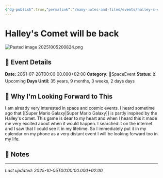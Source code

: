 ```yaml
---
{"dg-publish":true,"permalink":"/many-notes-and-files/events/halley-s-comet-will-be-back/","tags":["event"],"noteIcon":"","created":"2025-10-05T20:04:36.832+02:00","updated":"2025-10-05T20:13:07.642+02:00"}
---
```


# Halley's Comet will be back


![Pasted image 20251005200824.png](/img/user/img/_attachments/Pasted%20image%2020251005200824.png)

## 📅 Event Details

**Date:** 2061-07-28T00:00:00.000+02:00 
**Category:** 🌌SpaceEvent 
**Status:** ⏳ Upcoming 
**Days Until:** 35 years, 9 months, 3 weeks, 2 days days

## 🎯 Why I'm Looking Forward to This

I am already very interested in space and cosmic events. I heard sometime ago that [[Super Mario Galaxy\|Super Mario Galaxy]] is partly inspired by the Halley's comet. 
This game is dear to my heart and when I heard this it made me very excited about when it would happen. I searched it on the internet and I saw that I could see it in my lifetime. So I immediately put it in my calendar on my phone as a very distant event I will be looking forward too in my life. 

## 📝 Notes



---

_Last updated: 2025-10-05T00:00:00.000+02:00_